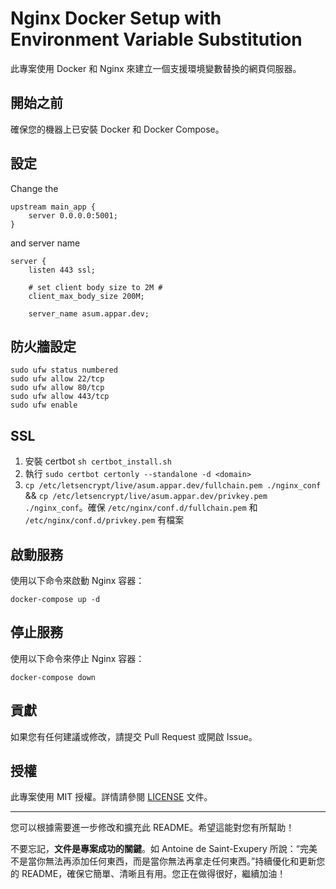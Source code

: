 # Nginx Docker Setup with Environment Variable Substitution

此專案使用 Docker 和 Nginx 來建立一個支援環境變數替換的網頁伺服器。

## 開始之前

確保您的機器上已安裝 Docker 和 Docker Compose。


## 設定

Change the 

```
upstream main_app {
	server 0.0.0.0:5001;
}
```

and server name

```
server {
    listen 443 ssl;

    # set client body size to 2M #
    client_max_body_size 200M;

    server_name asum.appar.dev;

```

## 防火牆設定

```
sudo ufw status numbered
sudo ufw allow 22/tcp
sudo ufw allow 80/tcp
sudo ufw allow 443/tcp
sudo ufw enable
```

## SSL

1. 安裝 certbot `sh certbot_install.sh`
2. 執行 `sudo certbot certonly --standalone -d <domain>`
3. `cp /etc/letsencrypt/live/asum.appar.dev/fullchain.pem ./nginx_conf` && `cp /etc/letsencrypt/live/asum.appar.dev/privkey.pem ./nginx_conf`。確保 `/etc/nginx/conf.d/fullchain.pem` 和 `/etc/nginx/conf.d/privkey.pem` 有檔案

## 啟動服務

使用以下命令來啟動 Nginx 容器：

```
docker-compose up -d
```

## 停止服務

使用以下命令來停止 Nginx 容器：

```
docker-compose down
```

## 貢獻

如果您有任何建議或修改，請提交 Pull Request 或開啟 Issue。

## 授權

此專案使用 MIT 授權。詳情請參閱 [LICENSE](LICENSE) 文件。

---

您可以根據需要進一步修改和擴充此 README。希望這能對您有所幫助！

不要忘記，**文件是專案成功的關鍵**。如 Antoine de Saint-Exupery 所說：“完美不是當你無法再添加任何東西，而是當你無法再拿走任何東西。”持續優化和更新您的 README，確保它簡單、清晰且有用。您正在做得很好，繼續加油！